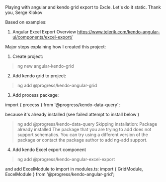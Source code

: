 Playing with angular and kendo grid export to Excle. Let's do it static.
Thank you,
Serge Klokov

Based on examples:
1. Angular Excel Export Overview
https://www.telerik.com/kendo-angular-ui/components/excel-export/


Major steps explaining how I created this project:

1. Create project:
>ng new angular-kendo-grid

2. Add kendo grid to project:
>ng add @progress/kendo-angular-grid

3. Add process package:

import { process } from '@progress/kendo-data-query';

because it's already installed (see failed attempt to install below )

> ng add @progress/kendo-data-query
Skipping installation: Package already installed
The package that you are trying to add does not support schematics. You can try using a different version of the package or contact the package author to add ng-add support.


4. Add kendo Excel export component
> ng add @progress/kendo-angular-excel-export 

and add ExcelModule to import in modules.ts:
import { GridModule, ExcelModule } from '@progress/kendo-angular-grid';
